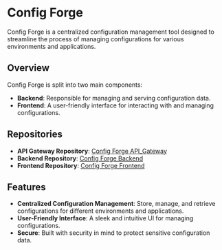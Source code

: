 # Config Forge

Config Forge is a centralized configuration management tool designed to streamline the process of managing configurations for various environments and applications.

## Overview

Config Forge is split into two main components:

- **Backend**: Responsible for managing and serving configuration data.
- **Frontend**: A user-friendly interface for interacting with and managing configurations.

## Repositories

- **API Gateway Repository**: [Config Forge API_Gateway](https://github.com/sarin32/config-forge-api-gateway.git)
- **Backend Repository**: [Config Forge Backend](https://github.com/sarin32/config-forge-backend.git)
- **Frontend Repository**: [Config Forge Frontend](https://github.com/sarin32/config-forge-frontend.git)
## Features

- **Centralized Configuration Management**: Store, manage, and retrieve configurations for different environments and applications.
- **User-Friendly Interface**: A sleek and intuitive UI for managing configurations.
- **Secure**: Built with security in mind to protect sensitive configuration data.

